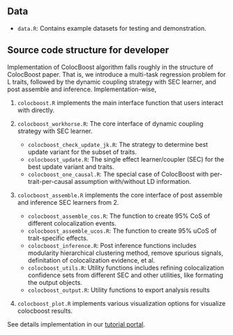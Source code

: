 
## Data

  - `data.R`: Contains example datasets for testing and demonstration.

## Source code structure for developer

Implementation of ColocBoost algorithm falls roughly in the structure of ColocBoost paper. 
That is, we introduce a multi-task regression problem for L traits, followed by the dynamic coupling strategy with SEC learner, 
and post assemble and inference. Implementation-wise,


1. `colocboost.R` implements the main interface function that users interact with directly.

2. `colocboost_workhorse.R`: The core interface of dynamic coupling strategy with SEC learner.
    - `colocboost_check_update_jk.R`: The strategy to determine best update variant for the subset of traits.
    - `colocboost_update.R`: The single effect learner/coupler (SEC) for the best update variant and traits.
    - `colocboost_one_causal.R`: The special case of ColocBoost with per-trait-per-causal assumption with/without LD information.
  
3. `colocboost_assemble.R` implements the core interface of post assemble and inference SEC learners from 2.
    - `colocboost_assemble_cos.R`: The function to create 95% CoS of different colocalization events.
    - `colocboost_assemble_ucos.R`: The function to create 95% uCoS of trait-specific effects.
    - `colocboost_inference.R`: Post inference functions includes modularity hierarchical clustering method, remove spurious signals, definitation of colocalization evidence, et al.
    - `colocboost_utils.R`: Utility functions includes refining colocalization confidence sets from different SEC and other utilities, like formating the output objects.
    - `colocboost_output.R`: Utility functions to export analysis results
  
4. `colocboost_plot.R` implements various visualization options for visualize colocboost results.

See details implementation in our [tutorial portal](https://statfungen.github.io/colocboost/articles/index.html).

